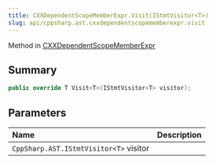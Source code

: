 ```yaml
---
title: CXXDependentScopeMemberExpr.Visit(IStmtVisitor<T>)
slug: api/cppsharp.ast.cxxdependentscopememberexpr.visit
---
```

Method in [CXXDependentScopeMemberExpr](/api/cppsharp/ast/cxxdependentscopememberexpr)

## Summary



```csharp
public override T Visit<T>(IStmtVisitor<T> visitor);
```

## Parameters

|Name|Description|
|:---|:---|
|`CppSharp.AST.IStmtVisitor<T>` visitor||

